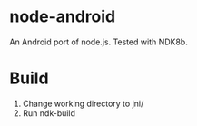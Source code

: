node-android
============

An Android port of node.js. Tested with NDK8b.

Build
============
1. Change working directory to jni/
2. Run ndk-build 